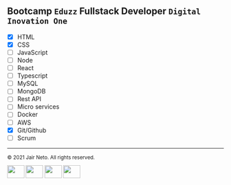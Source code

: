 ## Bootcamp `Eduzz` Fullstack Developer `Digital Inovation One`

- [x] HTML
- [x] CSS
- [ ] JavaScript
- [ ] Node
- [ ] React
- [ ] Typescript
- [ ] MySQL
- [ ] MongoDB
- [ ] Rest API
- [ ] Micro services
- [ ] Docker
- [ ] AWS
- [x] Git/Github
- [ ] Scrum

---

  <footer>
      <small>© 2021 Jair Neto. All rights reserved.<a href="https://www.linkedin.com/in/jair-monteiro-2a4a55aa/"
      target="_blank"></a>
                          
  <p align="left" >
  
  <a href="https://twitter.com/JairMonteiro" target="blank"><img align="center" src="https://cdn.jsdelivr.net/npm/simple-icons@3.0.1/icons/twitter.svg" alt="" height="30" width="40" /></a>
  <a href="https://www.linkedin.com/in/jair-monteiro-2a4a55aa/" target="blank"><img align="center" src="https://cdn.jsdelivr.net/npm/simple-icons@3.0.1/icons/linkedin.svg" alt="" height="30" width="40" /></a>
  <a href="your link" target="blank"><img align="center" src="https://cdn.jsdelivr.net/npm/simple-icons@3.0.1/icons/instagram.svg" alt="" height="30" width="40" /></a>
  <a href="https://www.youtube.com/channel/UC9ciqwerp6HMTNrmMBy3PZw" target="blank"><img align="center" src="https://cdn.jsdelivr.net/npm/simple-icons@3.0.1/icons/youtube.svg" alt="" height="30" width="40" /></a>
  </p>

